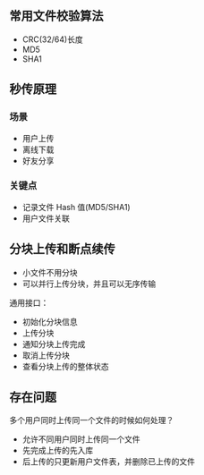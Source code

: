 ## 常用文件校验算法

- CRC(32/64)长度
- MD5
- SHA1

## 秒传原理

### 场景

- 用户上传
- 离线下载
- 好友分享

### 关键点

- 记录文件 Hash 值(MD5/SHA1)
- 用户文件关联

## 分块上传和断点续传

- 小文件不用分块
- 可以并行上传分块，并且可以无序传输

通用接口：

- 初始化分块信息
- 上传分块
- 通知分块上传完成
- 取消上传分块
- 查看分块上传的整体状态

## 存在问题

多个用户同时上传同一个文件的时候如何处理？

- 允许不同用户同时上传同一个文件
- 先完成上传的先入库
- 后上传的只更新用户文件表，并删除已上传的文件
